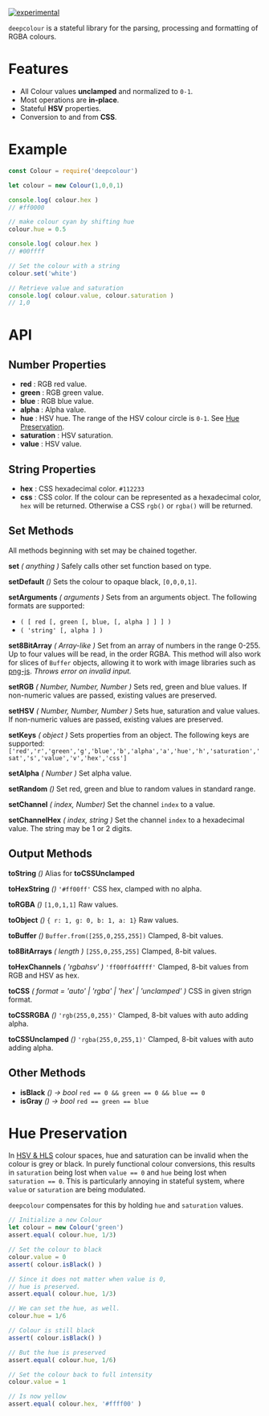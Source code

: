 [![experimental](http://hughsk.github.io/stability-badges/dist/experimental.svg)](http://github.com/hughsk/stability-badges)

`deepcolour` is a stateful library for the parsing, processing and formatting of RGBA colours.

# Features

* All Colour values **unclamped** and normalized to `0-1`.
* Most operations are **in-place**.
* Stateful **HSV** properties.  
* Conversion to and from **CSS**.

# Example

``` javascript
const Colour = require('deepcolour')

let colour = new Colour(1,0,0,1)

console.log( colour.hex )
// #ff0000

// make colour cyan by shifting hue
colour.hue = 0.5

console.log( colour.hex )
// #00ffff

// Set the colour with a string
colour.set('white')

// Retrieve value and saturation
console.log( colour.value, colour.saturation )
// 1,0
```

# API

## Number Properties

* **red** : RGB red value.
* **green** : RGB green value.
* **blue** : RGB blue value.
* **alpha** : Alpha value.
* **hue** : HSV hue. The range of the HSV colour circle is `0-1`. See [Hue Preservation](#hue-preservation).
* **saturation** : HSV saturation.
* **value** : HSV value.

## String Properties

* **hex** : CSS hexadecimal color. `#112233`
* **css** : CSS color. If the colour can be represented as a hexadecimal color, `hex` will be returned. Otherwise a CSS `rgb()` or `rgba()` will be returned.

## Set Methods

All methods beginning with set may be chained together.

**set** *( anything )* Safely calls other set function based on type.

**setDefault** *()* Sets the colour to opaque black, `[0,0,0,1]`.

**setArguments** *( arguments )* Sets from an arguments object. The following formats are supported:
* `( [ red [, green [, blue, [, alpha ] ] ] )`
* `( 'string' [, alpha ] )`

**set8BitArray** *( Array-like )*
Set from an array of numbers in the range 0-255. Up to four values will be read, in the order RGBA. This method will also work for slices of `Buffer` objects, allowing it to work with image libraries such as [png-js](https://www.npmjs.com/package/pngjs). *Throws error on invalid input.*

**setRGB** *( Number, Number, Number )* Sets red, green and blue values. If non-numeric values are passed, existing values are preserved.

**setHSV** *( Number, Number, Number )* Sets hue, saturation and value values. If non-numeric values are passed, existing values are preserved.

**setKeys** *( object )* Sets properties from an object. The following keys are supported: `['red','r','green','g','blue','b','alpha','a','hue','h','saturation','sat','s','value','v','hex','css']`

**setAlpha** *( Number )* Set alpha value.

**setRandom** *()* Set red, green and blue to random values in standard range.

**setChannel** *( index, Number)* Set the channel `index` to a value.

**setChannelHex** *( index, string )* Set the channel `index` to a hexadecimal value. The string may be 1 or 2 digits.

## Output Methods

**toString** *()* Alias for **toCSSUnclamped**

**toHexString** *()* `'#ff00ff'` CSS hex, clamped with no alpha. 

**toRGBA** *()* `[1,0,1,1]` Raw values.

**toObject** *()* `{ r: 1, g: 0, b: 1, a: 1}` Raw values.

**toBuffer** *()* `Buffer.from([255,0,255,255])` Clamped, 8-bit values.

**to8BitArrays** *( length )* `[255,0,255,255]` Clamped, 8-bit values.

**toHexChannels** *( 'rgbahsv' )* `'ff00ffd4ffff'` Clamped, 8-bit values from RGB and HSV as hex.

**toCSS** *( format = 'auto' | 'rgba' | 'hex' | 'unclamped' )* CSS in given strign format.

**toCSSRGBA** *()* `'rgb(255,0,255)'` Clamped, 8-bit values with auto adding alpha.

**toCSSUnclamped** *()* `'rgba(255,0,255,1)'` Clamped, 8-bit values with auto adding alpha.





## Other Methods

* **isBlack** *() -> bool* `red == 0 && green == 0 && blue == 0`
* **isGray** *() -> bool* `red == green == blue`


# Hue Preservation

In [HSV & HLS](https://en.wikipedia.org/wiki/HSL_and_HSV) colour spaces, hue and saturation can be invalid when the colour is grey or black. In purely functional colour conversions, this results in `saturation` being lost when `value == 0` and `hue` being lost when `saturation == 0`. This is particularly annoying in stateful system, where `value` or `saturation` are being modulated.

`deepcolour` compensates for this by holding `hue` and `saturation` values.

``` js
// Initialize a new Colour
let colour = new Colour('green')
assert.equal( colour.hue, 1/3)

// Set the colour to black
colour.value = 0
assert( colour.isBlack() )

// Since it does not matter when value is 0,
// hue is preserved.
assert.equal( colour.hue, 1/3)

// We can set the hue, as well.
colour.hue = 1/6

// Colour is still black
assert( colour.isBlack() )

// But the hue is preserved
assert.equal( colour.hue, 1/6)

// Set the colour back to full intensity
colour.value = 1

// Is now yellow
assert.equal( colour.hex, '#ffff00' )
```
